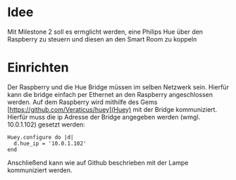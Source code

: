 # Idee

Mit Milestone 2 soll es ermglicht werden, eine Philips Hue über den Raspberry
zu steuern und diesen an den Smart Room zu koppeln

# Einrichten

Der Raspberry und die Hue Bridge müssen im selben Netzwerk sein.
Hierfür kann die bridge einfach per Ethernet an den Raspberry angeschlossen werden.
Auf dem Raspberry wird mithilfe des Gems [https://github.com/Veraticus/huey](Huey)
mit der Bridge kommuniziert.
Hierfür muss die ip Adresse der Bridge angegeben werden (wmgl. 10.0.1.102) gesetzt werden:

    Huey.configure do |d|
      d.hue_ip = '10.0.1.102'
    end

Anschließend kann wie auf Github beschrieben mit der Lampe kommuniziert werden.
